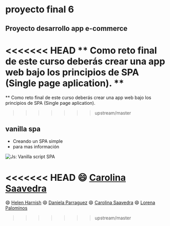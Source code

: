# proyecto final 6
## Proyecto desarrollo app e-commerce

<<<<<<< HEAD
** Como reto final de este curso deberás crear una app web bajo los principios de SPA (Single page aplication). **
=======
** Como reto final de este curso deberás crear una app web bajo los principios de SPA (Single page aplication).
>>>>>>> upstream/master

## vanilla spa

- Creando un SPA simple
- para mas información

![Js: Vanilla script SPA]()

<<<<<<< HEAD
:smile: [Carolina Saavedra](https://github.com/saahub)
=======
:smile: [Helen Harnish](https://github.com/HelenHarnish)
:smile: [Daniela Parraguez](https://github.com/daniparraguez)
:smile: [Carolina Saavedra](https://github.com/saahub)
:smile: [Lorena Palominos](https://github.com/lpalominosf)
>>>>>>> upstream/master
